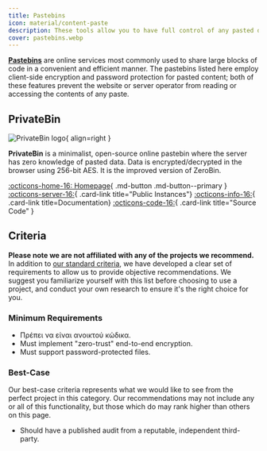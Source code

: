 ```yaml
---
title: Pastebins
icon: material/content-paste
description: These tools allow you to have full control of any pasted data you share to other parties.
cover: pastebins.webp
---
```


[**Pastebins**](https://en.wikipedia.org/wiki/Pastebin) are online services most commonly used to share large blocks of code in a convenient and efficient manner. The pastebins listed here employ client-side encryption and password protection for pasted content; both of these features prevent the website or server operator from reading or accessing the contents of any paste.

## PrivateBin

<div class="admonition recommendation" markdown>

![PrivateBin logo](assets/img/pastebins/privatebin.svg){ align=right }

**PrivateBin** is a minimalist, open-source online pastebin where the server has zero knowledge of pasted data. Data is encrypted/decrypted in the browser using 256-bit AES. It is the improved version of ZeroBin.

[:octicons-home-16: Homepage](https://privatebin.info){ .md-button .md-button--primary }
[:octicons-server-16:](https://privatebin.info/directory){ .card-link title="Public Instances"}
[:octicons-info-16:](https://github.com/PrivateBin/PrivateBin/wiki/FAQ){ .card-link title=Documentation}
[:octicons-code-16:](https://github.com/PrivateBin/PrivateBin){ .card-link title="Source Code" }

</div>

## Criteria

**Please note we are not affiliated with any of the projects we recommend.** In addition to [our standard criteria](about/criteria.md), we have developed a clear set of requirements to allow us to provide objective recommendations. We suggest you familiarize yourself with this list before choosing to use a project, and conduct your own research to ensure it's the right choice for you.

### Minimum Requirements

- Πρέπει να είναι ανοικτού κώδικα.
- Must implement "zero-trust" end-to-end encryption.
- Must support password-protected files.

### Best-Case

Our best-case criteria represents what we would like to see from the perfect project in this category. Our recommendations may not include any or all of this functionality, but those which do may rank higher than others on this page.

- Should have a published audit from a reputable, independent third-party.
